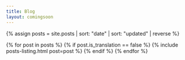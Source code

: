 ```yaml
---
title: Blog
layout: comingsoon
---
```


{% assign posts = site.posts | sort: "date" | sort: "updated" | reverse %}

{% for post in posts %}
    {% if post.is_translation == false %}
        {% include posts-listing.html post=post %}
    {% endif %}
{% endfor %}